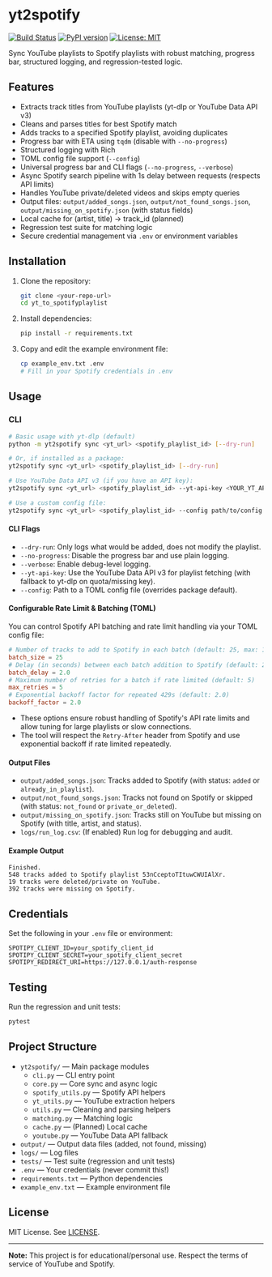 # yt2spotify

[![Build Status](https://github.com/YOUR_GITHUB_USERNAME/yt_to_spotifyplaylist/actions/workflows/ci.yml/badge.svg)](https://github.com/YOUR_GITHUB_USERNAME/yt_to_spotifyplaylist/actions/workflows/ci.yml)
[![PyPI version](https://badge.fury.io/py/yt2spotify.svg)](https://badge.fury.io/py/yt2spotify)
[![License: MIT](https://img.shields.io/badge/License-MIT-yellow.svg)](LICENSE)

Sync YouTube playlists to Spotify playlists with robust matching, progress bar, structured logging, and regression-tested logic.

## Features

- Extracts track titles from YouTube playlists (yt-dlp or YouTube Data API v3)
- Cleans and parses titles for best Spotify match
- Adds tracks to a specified Spotify playlist, avoiding duplicates
- Progress bar with ETA using `tqdm` (disable with `--no-progress`)
- Structured logging with Rich
- TOML config file support (`--config`)
- Universal progress bar and CLI flags (`--no-progress`, `--verbose`)
- Async Spotify search pipeline with 1s delay between requests (respects API limits)
- Handles YouTube private/deleted videos and skips empty queries
- Output files: `output/added_songs.json`, `output/not_found_songs.json`, `output/missing_on_spotify.json` (with status fields)
- Local cache for (artist, title) → track_id (planned)
- Regression test suite for matching logic
- Secure credential management via `.env` or environment variables

## Installation

1. Clone the repository:
   ```sh
   git clone <your-repo-url>
   cd yt_to_spotifyplaylist
   ```
2. Install dependencies:
   ```sh
   pip install -r requirements.txt
   ```
3. Copy and edit the example environment file:
   ```sh
   cp example_env.txt .env
   # Fill in your Spotify credentials in .env
   ```

## Usage

### CLI

```sh
# Basic usage with yt-dlp (default)
python -m yt2spotify sync <yt_url> <spotify_playlist_id> [--dry-run]

# Or, if installed as a package:
yt2spotify sync <yt_url> <spotify_playlist_id> [--dry-run]

# Use YouTube Data API v3 (if you have an API key):
yt2spotify sync <yt_url> <spotify_playlist_id> --yt-api-key <YOUR_YT_API_KEY>

# Use a custom config file:
yt2spotify sync <yt_url> <spotify_playlist_id> --config path/to/config.toml
```

#### CLI Flags

- `--dry-run`: Only logs what would be added, does not modify the playlist.
- `--no-progress`: Disable the progress bar and use plain logging.
- `--verbose`: Enable debug-level logging.
- `--yt-api-key`: Use the YouTube Data API v3 for playlist fetching (with fallback to yt-dlp on quota/missing key).
- `--config`: Path to a TOML config file (overrides package default).

#### Configurable Rate Limit & Batching (TOML)

You can control Spotify API batching and rate limit handling via your TOML config file:

```toml
# Number of tracks to add to Spotify in each batch (default: 25, max: 100)
batch_size = 25
# Delay (in seconds) between each batch addition to Spotify (default: 2.0)
batch_delay = 2.0
# Maximum number of retries for a batch if rate limited (default: 5)
max_retries = 5
# Exponential backoff factor for repeated 429s (default: 2.0)
backoff_factor = 2.0
```

- These options ensure robust handling of Spotify's API rate limits and allow tuning for large playlists or slow connections.
- The tool will respect the `Retry-After` header from Spotify and use exponential backoff if rate limited repeatedly.

#### Output Files

- `output/added_songs.json`: Tracks added to Spotify (with status: `added` or `already_in_playlist`).
- `output/not_found_songs.json`: Tracks not found on Spotify or skipped (with status: `not_found` or `private_or_deleted`).
- `output/missing_on_spotify.json`: Tracks still on YouTube but missing on Spotify (with title, artist, and status).
- `logs/run_log.csv`: (If enabled) Run log for debugging and audit.

#### Example Output

```
Finished.
548 tracks added to Spotify playlist 53nCceptoTItuwCWUIAlXr.
19 tracks were deleted/private on YouTube.
392 tracks were missing on Spotify.
```

## Credentials

Set the following in your `.env` file or environment:

```
SPOTIPY_CLIENT_ID=your_spotify_client_id
SPOTIPY_CLIENT_SECRET=your_spotify_client_secret
SPOTIPY_REDIRECT_URI=https://127.0.0.1/auth-response
```

## Testing

Run the regression and unit tests:

```sh
pytest
```

## Project Structure

- `yt2spotify/` — Main package modules
  - `cli.py` — CLI entry point
  - `core.py` — Core sync and async logic
  - `spotify_utils.py` — Spotify API helpers
  - `yt_utils.py` — YouTube extraction helpers
  - `utils.py` — Cleaning and parsing helpers
  - `matching.py` — Matching logic
  - `cache.py` — (Planned) Local cache
  - `youtube.py` — YouTube Data API fallback
- `output/` — Output data files (added, not found, missing)
- `logs/` — Log files
- `tests/` — Test suite (regression and unit tests)
- `.env` — Your credentials (never commit this!)
- `requirements.txt` — Python dependencies
- `example_env.txt` — Example environment file

## License

MIT License. See [LICENSE](LICENSE).

---

**Note:** This project is for educational/personal use. Respect the terms of service of YouTube and Spotify.
